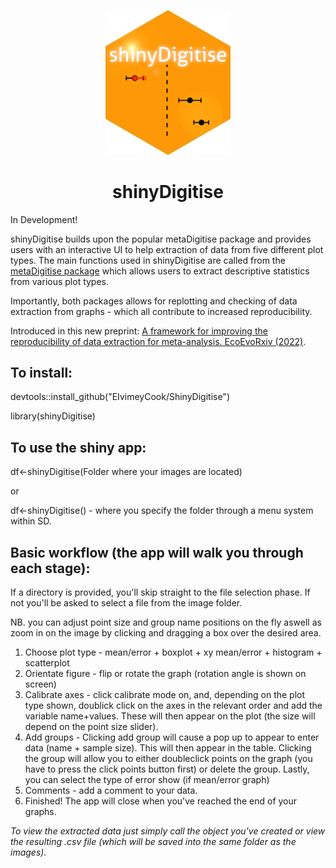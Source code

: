 <p align="center">
  <img src="https://github.com/EIvimeyCook/shinyDigitise/blob/master/inst/shinyDigitise/www/img/shinyDigitise.png" width = "200"/>
</p>

<div align="center">
 <h1>shinyDigitise</h1>
</div>

In Development!

shinyDigitise builds upon the popular metaDigitise package and provides users with an interactive UI to help extraction of data from five different plot types.
The main functions used in shinyDigitise are called from the [metaDigitise package](https://besjournals.onlinelibrary.wiley.com/doi/10.1111/2041-210X.13118) which allows users to extract descriptive statistics from various plot types. 

Importantly, both packages allows for replotting and checking of data extraction from graphs - which all contribute to increased reproducibility. 

Introduced in this new preprint: [A framework for improving the reproducibility of data extraction for meta-analysis. EcoEvoRxiv (2022)](https://ecoevorxiv.org/repository/view/4814/).

## To install:

devtools::install_github("EIvimeyCook/ShinyDigitise")

library(shinyDigitise)

## To use the shiny app:

df<-shinyDigitise(Folder where your images are located)

or

df<-shinyDigitise() - where you specify the folder through a menu system within SD.

## Basic workflow (the app will walk you through each stage):

If a directory is provided, you'll skip straight to the file selection phase. If not you'll be asked to select a file from the image folder. 

NB. you can adjust point size and group name positions on the fly aswell as zoom in on the image by clicking and dragging a box over the desired area.

1. Choose plot type - mean/error + boxplot + xy mean/error + histogram + scatterplot
2. Orientate figure - flip or rotate the graph (rotation angle is shown on screen)
3. Calibrate axes - click calibrate mode on, and, depending on the plot type shown, doublick click on the axes in the relevant order and add the variable name+values. These will then appear on the plot (the size will depend on the point size slider).
4. Add groups - Clicking add group will cause a pop up to appear to enter data (name + sample size). This will then appear in the table. Clicking the group will allow you to either doubleclick points on the graph (you have to press the click points button first) or delete the group. Lastly, you can select the type of error show (if mean/error graph)
5. Comments - add a comment to your data.
6. Finished! The app will close when you've reached the end of your graphs.



*To view the extracted data just simply call the object you've created or view the resulting .csv file (which will be saved into the same folder as the images).*
